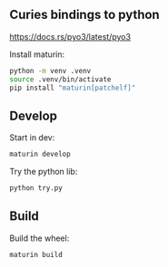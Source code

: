 ## Curies bindings to python

https://docs.rs/pyo3/latest/pyo3

Install maturin:

```bash
python -m venv .venv
source .venv/bin/activate
pip install "maturin[patchelf]"
```

## Develop

Start in dev:

```bash
maturin develop
```

Try the python lib:

```bash
python try.py
```

## Build

Build the wheel:

```bash
maturin build
```
